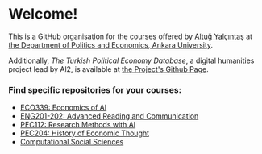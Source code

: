 # Welcome!

This is a GitHub organisation for the courses offered by [Altuğ Yalçıntaş](https://sekerefe.github.io) at [the Department of Politics and Economics, Ankara University](https://polecon.ankara.edu.tr). 

Additionally, *The Turkish Political Economy Database*, a digital humanities project lead by Al2, is available at [the Project's Github Page](https://github.com/sekerefe/TRPolEcon_Public).
### Find specific repositories for your courses:
* [ECO339: Economics of AI](https://github.com/Al2-courses/EconomicsOfAI)
* [ENG201-202: Advanced Reading and Communication](https://github.com/Al2-courses/AdvancedReadings)
* [PEC112: Research Methods with AI](https://github.com/Al2-courses/ResearchMethodsWithAI)
* [PEC204: History of Economic Thought](https://github.com/Al2-courses/HistoryOfEconThought)
* [Computational Social Sciences](https://github.com/Al2-courses/ComputationalSocialScience)
